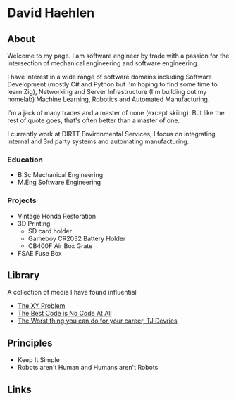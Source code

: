 # David Haehlen

## About

Welcome to my page. I am software engineer by trade with a passion for the intersection of mechanical engineering and software engineering.

I have interest in a wide range of software domains including Software Development (mostly C# and Python but I'm hoping to find some time to learn Zig), Networking and Server Infrastructure (I'm building out my homelab) Machine Learning, Robotics and Automated Manufacturing.

I'm a jack of many trades and a master of none (except skiing). But like the rest of quote goes, that's often better than a master of one.

I currently work at DIRTT Environmental Services, I focus on integrating internal and 3rd party systems and automating manufacturing.

### Education

- B.Sc Mechanical Engineering
- M.Eng Software Engineering

### Projects

- Vintage Honda Restoration
- 3D Printing
  - SD card holder
  - Gameboy CR2032 Battery Holder
  - CB400F Air Box Grate
- FSAE Fuse Box

## Library

A collection of media I have found influential

- [The XY Problem](https://xyproblem.info/)
- [The Best Code is No Code At All](https://blog.codinghorror.com/the-best-code-is-no-code-at-all/)
- [The Worst thing you can do for your career, TJ Devries](https://www.youtube.com/watch?v=CVG6f1N0VT8&t=524s)

## Principles

- Keep It Simple
- Robots aren't Human and Humans aren't Robots

## Links


